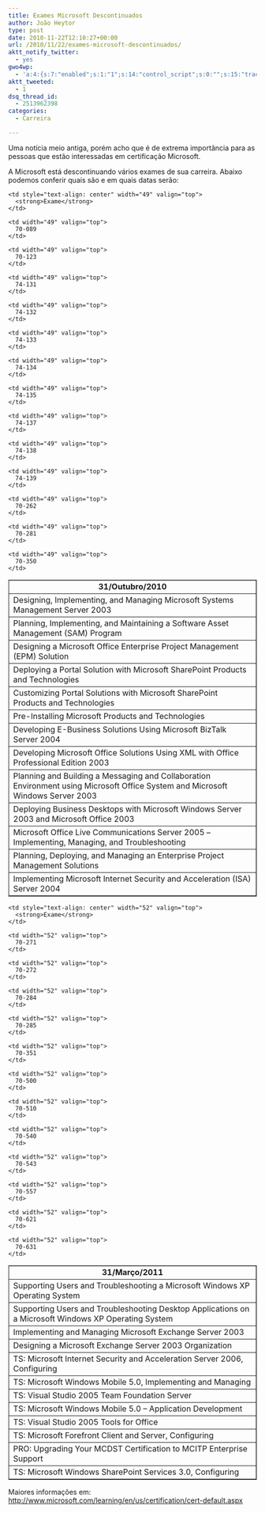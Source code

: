 ```yaml
---
title: Exames Microsoft Descontinuados
author: João Heytor
type: post
date: 2010-11-22T12:10:27+00:00
url: /2010/11/22/exames-microsoft-descontinuados/
aktt_notify_twitter:
  - yes
gwo4wp:
  - 'a:4:{s:7:"enabled";s:1:"1";s:14:"control_script";s:0:"";s:15:"tracking_script";s:0:"";s:17:"conversion_script";s:0:"";}'
aktt_tweeted:
  - 1
dsq_thread_id:
  - 2513962398
categories:
  - Carreira

---
```

Uma notícia meio antiga, porém acho que é de extrema importância para as pessoas que estão interessadas em certificação Microsoft.

A Microsoft está descontinuando vários exames de sua carreira. Abaixo podemos conferir quais são e em quais datas serão:

<table border="1" cellspacing="0" cellpadding="2" width="590">
  <tr>
    <td style="text-align: center" width="539" valign="top">
      <strong>31/Outubro/2010</strong>
    </td>
    
    <td style="text-align: center" width="49" valign="top">
      <strong>Exame</strong>
    </td>
  </tr>
  
  <tr>
    <td width="539" valign="top">
      Designing, Implementing, and Managing Microsoft Systems Management Server 2003
    </td>
    
    <td width="49" valign="top">
      70-089
    </td>
  </tr>
  
  <tr>
    <td width="539" valign="top">
      Planning, Implementing, and Maintaining a Software Asset Management (SAM) Program
    </td>
    
    <td width="49" valign="top">
      70-123
    </td>
  </tr>
  
  <tr>
    <td width="539" valign="top">
      Designing a Microsoft Office Enterprise Project Management (EPM) Solution
    </td>
    
    <td width="49" valign="top">
      74-131
    </td>
  </tr>
  
  <tr>
    <td width="539" valign="top">
      Deploying a Portal Solution with Microsoft SharePoint Products and Technologies
    </td>
    
    <td width="49" valign="top">
      74-132
    </td>
  </tr>
  
  <tr>
    <td width="539" valign="top">
      Customizing Portal Solutions with Microsoft SharePoint Products and Technologies
    </td>
    
    <td width="49" valign="top">
      74-133
    </td>
  </tr>
  
  <tr>
    <td width="539" valign="top">
      Pre-Installing Microsoft Products and Technologies
    </td>
    
    <td width="49" valign="top">
      74-134
    </td>
  </tr>
  
  <tr>
    <td width="539" valign="top">
      Developing E-Business Solutions Using Microsoft BizTalk Server 2004
    </td>
    
    <td width="49" valign="top">
      74-135
    </td>
  </tr>
  
  <tr>
    <td width="539" valign="top">
      Developing Microsoft Office Solutions Using XML with Office Professional Edition 2003
    </td>
    
    <td width="49" valign="top">
      74-137
    </td>
  </tr>
  
  <tr>
    <td width="539" valign="top">
      Planning and Building a Messaging and Collaboration Environment using Microsoft Office System and Microsoft Windows Server 2003
    </td>
    
    <td width="49" valign="top">
      74-138
    </td>
  </tr>
  
  <tr>
    <td width="539" valign="top">
      Deploying Business Desktops with Microsoft Windows Server 2003 and Microsoft Office 2003
    </td>
    
    <td width="49" valign="top">
      74-139
    </td>
  </tr>
  
  <tr>
    <td width="539" valign="top">
      Microsoft Office Live Communications Server 2005 – Implementing, Managing, and Troubleshooting
    </td>
    
    <td width="49" valign="top">
      70-262
    </td>
  </tr>
  
  <tr>
    <td width="539" valign="top">
      Planning, Deploying, and Managing an Enterprise Project Management Solutions
    </td>
    
    <td width="49" valign="top">
      70-281
    </td>
  </tr>
  
  <tr>
    <td width="539" valign="top">
      Implementing Microsoft Internet Security and Acceleration (ISA) Server 2004
    </td>
    
    <td width="49" valign="top">
      70-350
    </td>
  </tr>
</table>

<table border="1" cellspacing="0" cellpadding="2" width="590">
  <tr>
    <td style="text-align: center" width="536" valign="top">
      <strong>31/Março/2011</strong>
    </td>
    
    <td style="text-align: center" width="52" valign="top">
      <strong>Exame</strong>
    </td>
  </tr>
  
  <tr>
    <td width="536" valign="top">
      Supporting Users and Troubleshooting a Microsoft Windows XP Operating System
    </td>
    
    <td width="52" valign="top">
      70-271
    </td>
  </tr>
  
  <tr>
    <td width="536" valign="top">
      Supporting Users and Troubleshooting Desktop Applications on a Microsoft Windows XP Operating System
    </td>
    
    <td width="52" valign="top">
      70-272
    </td>
  </tr>
  
  <tr>
    <td width="536" valign="top">
      Implementing and Managing Microsoft Exchange Server 2003
    </td>
    
    <td width="52" valign="top">
      70-284
    </td>
  </tr>
  
  <tr>
    <td width="536" valign="top">
      Designing a Microsoft Exchange Server 2003 Organization
    </td>
    
    <td width="52" valign="top">
      70-285
    </td>
  </tr>
  
  <tr>
    <td width="536" valign="top">
      TS: Microsoft Internet Security and Acceleration Server 2006, Configuring
    </td>
    
    <td width="52" valign="top">
      70-351
    </td>
  </tr>
  
  <tr>
    <td width="536" valign="top">
      TS: Microsoft Windows Mobile 5.0, Implementing and Managing
    </td>
    
    <td width="52" valign="top">
      70-500
    </td>
  </tr>
  
  <tr>
    <td width="536" valign="top">
      TS: Visual Studio 2005 Team Foundation Server
    </td>
    
    <td width="52" valign="top">
      70-510
    </td>
  </tr>
  
  <tr>
    <td width="536" valign="top">
      TS: Microsoft Windows Mobile 5.0 – Application Development
    </td>
    
    <td width="52" valign="top">
      70-540
    </td>
  </tr>
  
  <tr>
    <td width="536" valign="top">
      TS: Visual Studio 2005 Tools for Office
    </td>
    
    <td width="52" valign="top">
      70-543
    </td>
  </tr>
  
  <tr>
    <td width="536" valign="top">
      TS: Microsoft Forefront Client and Server, Configuring
    </td>
    
    <td width="52" valign="top">
      70-557
    </td>
  </tr>
  
  <tr>
    <td width="536" valign="top">
      PRO: Upgrading Your MCDST Certification to MCITP Enterprise Support
    </td>
    
    <td width="52" valign="top">
      70-621
    </td>
  </tr>
  
  <tr>
    <td width="536" valign="top">
      TS: Microsoft Windows SharePoint Services 3.0, Configuring
    </td>
    
    <td width="52" valign="top">
      70-631
    </td>
  </tr>
</table>

<p style="text-align: left">
  Maiores informações em: <a href="http://www.microsoft.com/learning/en/us/certification/cert-default.aspx" class="broken_link">http://www.microsoft.com/learning/en/us/certification/cert-default.aspx</a>
</p>